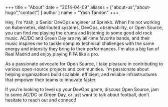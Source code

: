 +++
title = "About"
date = "2014-04-09"
aliases = ["about-us","about-hugo","contact"]
[ author ]
  name = "Yash Tandon"
+++

Hey, I'm Yash, a Senior DevOps engineer at Sprinklr. When I'm not working on Kubernetes, distributed systems, DevOps, observability, or Open Source, you can find me playing the drums and listening to some good old rock music. AC/DC and Green Day are my all-time favorite bands, and their music inspires me to tackle complex technical challenges with the same energy and intensity they bring to their performances. I'm also a big fan of Real Madrid and enjoy playing FIFA like a pro.

As a passionate advocate for Open Source, I take pleasure in contributing to various open-source projects and communities. I'm passionate about helping organizations build scalable, efficient, and reliable infrastructures that empower their teams to innovate faster.

If you're looking to level up your DevOps game, discuss Open Source, jam to some AC/DC or Green Day, or just want to talk about football, don't hesitate to reach out and connect!